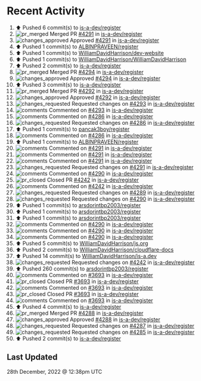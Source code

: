 # Recent Activity

<!--RECENT_ACTIVITY:start-->
1. ⬆️ Pushed 6 commit(s) to [is-a-dev/register](https://github.com/is-a-dev/register)
2. ![pr_merged](https://cdn.jsdelivr.net/gh/Readme-Workflows/Readme-Icons@main/icons/octicons/PullRequestMerged.svg) Merged PR [#4291](https://github.com/is-a-dev/register/pull/4291) in [is-a-dev/register](https://github.com/is-a-dev/register)
3. ![changes_approved](https://cdn.jsdelivr.net/gh/Readme-Workflows/Readme-Icons@main/icons/octicons/ApprovedChanges.svg) Approved [#4291](https://github.com/is-a-dev/register/pull/4291#pullrequestreview-1231563730) in [is-a-dev/register](https://github.com/is-a-dev/register)
4. ⬆️ Pushed 1 commit(s) to [ALBINPRAVEEN/register](https://github.com/ALBINPRAVEEN/register)
5. ⬆️ Pushed 1 commit(s) to [WilliamDavidHarrison/dev-website](https://github.com/WilliamDavidHarrison/dev-website)
6. ⬆️ Pushed 1 commit(s) to [WilliamDavidHarrison/WilliamDavidHarrison](https://github.com/WilliamDavidHarrison/WilliamDavidHarrison)
7. ⬆️ Pushed 2 commit(s) to [is-a-dev/register](https://github.com/is-a-dev/register)
8. ![pr_merged](https://cdn.jsdelivr.net/gh/Readme-Workflows/Readme-Icons@main/icons/octicons/PullRequestMerged.svg) Merged PR [#4294](https://github.com/is-a-dev/register/pull/4294) in [is-a-dev/register](https://github.com/is-a-dev/register)
9. ![changes_approved](https://cdn.jsdelivr.net/gh/Readme-Workflows/Readme-Icons@main/icons/octicons/ApprovedChanges.svg) Approved [#4294](https://github.com/is-a-dev/register/pull/4294#pullrequestreview-1231536280) in [is-a-dev/register](https://github.com/is-a-dev/register)
10. ⬆️ Pushed 3 commit(s) to [is-a-dev/register](https://github.com/is-a-dev/register)
11. ![pr_merged](https://cdn.jsdelivr.net/gh/Readme-Workflows/Readme-Icons@main/icons/octicons/PullRequestMerged.svg) Merged PR [#4292](https://github.com/is-a-dev/register/pull/4292) in [is-a-dev/register](https://github.com/is-a-dev/register)
12. ![changes_approved](https://cdn.jsdelivr.net/gh/Readme-Workflows/Readme-Icons@main/icons/octicons/ApprovedChanges.svg) Approved [#4292](https://github.com/is-a-dev/register/pull/4292#pullrequestreview-1231528278) in [is-a-dev/register](https://github.com/is-a-dev/register)
13. ![changes_requested](https://cdn.jsdelivr.net/gh/Readme-Workflows/Readme-Icons@main/icons/octicons/RequestedChanges.svg) Requested changes on [#4293](https://github.com/is-a-dev/register/pull/4293#pullrequestreview-1231527786) in [is-a-dev/register](https://github.com/is-a-dev/register)
14. ![comments](https://cdn.jsdelivr.net/gh/Readme-Workflows/Readme-Icons@main/icons/octicons/Comment.svg) Commented on [#4293](https://github.com/is-a-dev/register/pull/4293#discussion_r1058289983) in [is-a-dev/register](https://github.com/is-a-dev/register)
15. ![comments](https://cdn.jsdelivr.net/gh/Readme-Workflows/Readme-Icons@main/icons/octicons/Comment.svg) Commented on [#4286](https://github.com/is-a-dev/register/pull/4286#discussion_r1058289527) in [is-a-dev/register](https://github.com/is-a-dev/register)
16. ![changes_requested](https://cdn.jsdelivr.net/gh/Readme-Workflows/Readme-Icons@main/icons/octicons/RequestedChanges.svg) Requested changes on [#4286](https://github.com/is-a-dev/register/pull/4286#pullrequestreview-1231527156) in [is-a-dev/register](https://github.com/is-a-dev/register)
17. ⬆️ Pushed 1 commit(s) to [pancak3boy/register](https://github.com/pancak3boy/register)
18. ![comments](https://cdn.jsdelivr.net/gh/Readme-Workflows/Readme-Icons@main/icons/octicons/Comment.svg) Commented on [#4286](https://github.com/is-a-dev/register/pull/4286#issuecomment-1366589083) in [is-a-dev/register](https://github.com/is-a-dev/register)
19. ⬆️ Pushed 1 commit(s) to [ALBINPRAVEEN/register](https://github.com/ALBINPRAVEEN/register)
20. ![comments](https://cdn.jsdelivr.net/gh/Readme-Workflows/Readme-Icons@main/icons/octicons/Comment.svg) Commented on [#4291](https://github.com/is-a-dev/register/pull/4291#discussion_r1058287502) in [is-a-dev/register](https://github.com/is-a-dev/register)
21. ![comments](https://cdn.jsdelivr.net/gh/Readme-Workflows/Readme-Icons@main/icons/octicons/Comment.svg) Commented on [#4291](https://github.com/is-a-dev/register/pull/4291#discussion_r1058287376) in [is-a-dev/register](https://github.com/is-a-dev/register)
22. ![comments](https://cdn.jsdelivr.net/gh/Readme-Workflows/Readme-Icons@main/icons/octicons/Comment.svg) Commented on [#4291](https://github.com/is-a-dev/register/pull/4291#discussion_r1058287462) in [is-a-dev/register](https://github.com/is-a-dev/register)
23. ![changes_requested](https://cdn.jsdelivr.net/gh/Readme-Workflows/Readme-Icons@main/icons/octicons/RequestedChanges.svg) Requested changes on [#4291](https://github.com/is-a-dev/register/pull/4291#pullrequestreview-1231524174) in [is-a-dev/register](https://github.com/is-a-dev/register)
24. ![comments](https://cdn.jsdelivr.net/gh/Readme-Workflows/Readme-Icons@main/icons/octicons/Comment.svg) Commented on [#4290](https://github.com/is-a-dev/register/pull/4290#issuecomment-1366481549) in [is-a-dev/register](https://github.com/is-a-dev/register)
25. ![pr_closed](https://cdn.jsdelivr.net/gh/Readme-Workflows/Readme-Icons@main/icons/octicons/PullRequestClosed.svg) Closed PR [#4242](https://github.com/is-a-dev/register/pull/4242) in [is-a-dev/register](https://github.com/is-a-dev/register)
26. ![comments](https://cdn.jsdelivr.net/gh/Readme-Workflows/Readme-Icons@main/icons/octicons/Comment.svg) Commented on [#4242](https://github.com/is-a-dev/register/pull/4242#issuecomment-1366413323) in [is-a-dev/register](https://github.com/is-a-dev/register)
27. ![changes_requested](https://cdn.jsdelivr.net/gh/Readme-Workflows/Readme-Icons@main/icons/octicons/RequestedChanges.svg) Requested changes on [#4289](https://github.com/is-a-dev/register/pull/4289#pullrequestreview-1231273178) in [is-a-dev/register](https://github.com/is-a-dev/register)
28. ![changes_requested](https://cdn.jsdelivr.net/gh/Readme-Workflows/Readme-Icons@main/icons/octicons/RequestedChanges.svg) Requested changes on [#4290](https://github.com/is-a-dev/register/pull/4290#pullrequestreview-1231272599) in [is-a-dev/register](https://github.com/is-a-dev/register)
29. ⬆️ Pushed 1 commit(s) to [arsdorintbp2003/register](https://github.com/arsdorintbp2003/register)
30. ⬆️ Pushed 1 commit(s) to [arsdorintbp2003/register](https://github.com/arsdorintbp2003/register)
31. ⬆️ Pushed 1 commit(s) to [arsdorintbp2003/register](https://github.com/arsdorintbp2003/register)
32. ![comments](https://cdn.jsdelivr.net/gh/Readme-Workflows/Readme-Icons@main/icons/octicons/Comment.svg) Commented on [#4290](https://github.com/is-a-dev/register/pull/4290#discussion_r1058095297) in [is-a-dev/register](https://github.com/is-a-dev/register)
33. ![comments](https://cdn.jsdelivr.net/gh/Readme-Workflows/Readme-Icons@main/icons/octicons/Comment.svg) Commented on [#4290](https://github.com/is-a-dev/register/pull/4290#discussion_r1058095385) in [is-a-dev/register](https://github.com/is-a-dev/register)
34. ![comments](https://cdn.jsdelivr.net/gh/Readme-Workflows/Readme-Icons@main/icons/octicons/Comment.svg) Commented on [#4290](https://github.com/is-a-dev/register/pull/4290#discussion_r1058095256) in [is-a-dev/register](https://github.com/is-a-dev/register)
35. ⬆️ Pushed 5 commit(s) to [WilliamDavidHarrison/js.org](https://github.com/WilliamDavidHarrison/js.org)
36. ⬆️ Pushed 2 commit(s) to [WilliamDavidHarrison/cloudflare-docs](https://github.com/WilliamDavidHarrison/cloudflare-docs)
37. ⬆️ Pushed 14 commit(s) to [WilliamDavidHarrison/is-a.dev](https://github.com/WilliamDavidHarrison/is-a.dev)
38. ![changes_requested](https://cdn.jsdelivr.net/gh/Readme-Workflows/Readme-Icons@main/icons/octicons/RequestedChanges.svg) Requested changes on [#4242](https://github.com/is-a-dev/register/pull/4242#pullrequestreview-1231208539) in [is-a-dev/register](https://github.com/is-a-dev/register)
39. ⬆️ Pushed 260 commit(s) to [arsdorintbp2003/register](https://github.com/arsdorintbp2003/register)
40. ![comments](https://cdn.jsdelivr.net/gh/Readme-Workflows/Readme-Icons@main/icons/octicons/Comment.svg) Commented on [#3693](https://github.com/is-a-dev/register/pull/3693#issuecomment-1366336802) in [is-a-dev/register](https://github.com/is-a-dev/register)
41. ![pr_closed](https://cdn.jsdelivr.net/gh/Readme-Workflows/Readme-Icons@main/icons/octicons/PullRequestClosed.svg) Closed PR [#3693](https://github.com/is-a-dev/register/pull/3693) in [is-a-dev/register](https://github.com/is-a-dev/register)
42. ![comments](https://cdn.jsdelivr.net/gh/Readme-Workflows/Readme-Icons@main/icons/octicons/Comment.svg) Commented on [#3693](https://github.com/is-a-dev/register/pull/3693#issuecomment-1366336684) in [is-a-dev/register](https://github.com/is-a-dev/register)
43. ![pr_closed](https://cdn.jsdelivr.net/gh/Readme-Workflows/Readme-Icons@main/icons/octicons/PullRequestClosed.svg) Closed PR [#3693](https://github.com/is-a-dev/register/pull/3693) in [is-a-dev/register](https://github.com/is-a-dev/register)
44. ![comments](https://cdn.jsdelivr.net/gh/Readme-Workflows/Readme-Icons@main/icons/octicons/Comment.svg) Commented on [#3693](https://github.com/is-a-dev/register/pull/3693#issuecomment-1366323448) in [is-a-dev/register](https://github.com/is-a-dev/register)
45. ⬆️ Pushed 4 commit(s) to [is-a-dev/register](https://github.com/is-a-dev/register)
46. ![pr_merged](https://cdn.jsdelivr.net/gh/Readme-Workflows/Readme-Icons@main/icons/octicons/PullRequestMerged.svg) Merged PR [#4288](https://github.com/is-a-dev/register/pull/4288) in [is-a-dev/register](https://github.com/is-a-dev/register)
47. ![changes_approved](https://cdn.jsdelivr.net/gh/Readme-Workflows/Readme-Icons@main/icons/octicons/ApprovedChanges.svg) Approved [#4288](https://github.com/is-a-dev/register/pull/4288#pullrequestreview-1231146439) in [is-a-dev/register](https://github.com/is-a-dev/register)
48. ![changes_requested](https://cdn.jsdelivr.net/gh/Readme-Workflows/Readme-Icons@main/icons/octicons/RequestedChanges.svg) Requested changes on [#4287](https://github.com/is-a-dev/register/pull/4287#pullrequestreview-1231146218) in [is-a-dev/register](https://github.com/is-a-dev/register)
49. ![changes_requested](https://cdn.jsdelivr.net/gh/Readme-Workflows/Readme-Icons@main/icons/octicons/RequestedChanges.svg) Requested changes on [#4285](https://github.com/is-a-dev/register/pull/4285#pullrequestreview-1231089123) in [is-a-dev/register](https://github.com/is-a-dev/register)
50. ⬆️ Pushed 2 commit(s) to [is-a-dev/register](https://github.com/is-a-dev/register)
<!--RECENT_ACTIVITY:end-->

## Last Updated
<!--RECENT_ACTIVITY:last_update-->
28th December, 2022 @ 12:38pm UTC
<!--RECENT_ACTIVITY:last_update_end-->
